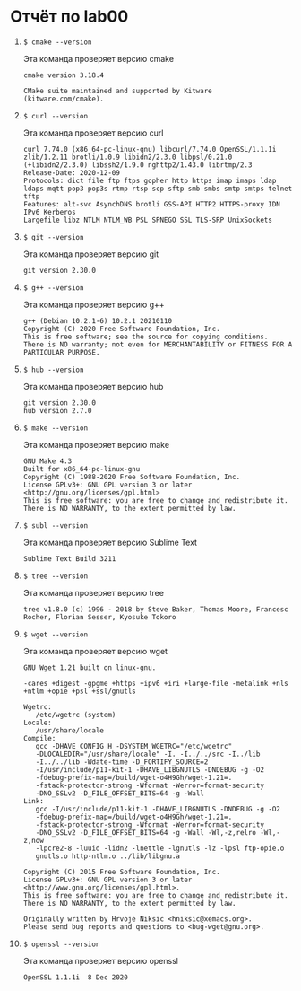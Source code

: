 # Отчёт по lab00
1) `$ cmake --version`

    Эта команда проверяет версию cmake
    ```
    cmake version 3.18.4
    
    CMake suite maintained and supported by Kitware (kitware.com/cmake).
    ```
2) `$ curl --version`

    Эта команда проверяет версию curl
    ```
    curl 7.74.0 (x86_64-pc-linux-gnu) libcurl/7.74.0 OpenSSL/1.1.1i zlib/1.2.11 brotli/1.0.9 libidn2/2.3.0 libpsl/0.21.0 (+libidn2/2.3.0) libssh2/1.9.0 nghttp2/1.43.0 librtmp/2.3
    Release-Date: 2020-12-09
    Protocols: dict file ftp ftps gopher http https imap imaps ldap ldaps mqtt pop3 pop3s rtmp rtsp scp sftp smb smbs smtp smtps telnet tftp
    Features: alt-svc AsynchDNS brotli GSS-API HTTP2 HTTPS-proxy IDN IPv6 Kerberos
    Largefile libz NTLM NTLM_WB PSL SPNEGO SSL TLS-SRP UnixSockets
    ```
3) `$ git --version`

	 Эта команда проверяет версию git
     
     ```
     git version 2.30.0
     ```
4) `$ g++ --version`
	
     Эта команда проверяет версию g++
     
     ```
  	g++ (Debian 10.2.1-6) 10.2.1 20210110
	Copyright (C) 2020 Free Software Foundation, Inc.
	This is free software; see the source for copying conditions.
    There is NO warranty; not even for MERCHANTABILITY or FITNESS FOR A PARTICULAR PURPOSE.
     ```
5) `$ hub --version`
	
     Эта команда проверяет версию hub
     
     ```
     git version 2.30.0
     hub version 2.7.0
     ```
6) `$ make --version`
	
     Эта команда проверяет версию make
     
     ```
     GNU Make 4.3
	Built for x86_64-pc-linux-gnu
	Copyright (C) 1988-2020 Free Software Foundation, Inc.
	License GPLv3+: GNU GPL version 3 or later <http://gnu.org/licenses/gpl.html>
	This is free software: you are free to change and redistribute it.
	There is NO WARRANTY, to the extent permitted by law.
     ```
7) `$ subl --version`
	
     Эта команда проверяет версию Sublime Text
     
     ```
     Sublime Text Build 3211
     ```
7) `$ tree --version`
	
     Эта команда проверяет версию tree
     
     ```
     tree v1.8.0 (c) 1996 - 2018 by Steve Baker, Thomas Moore, Francesc Rocher, Florian Sesser, Kyosuke Tokoro
     ```
7) `$ wget --version`
	
     Эта команда проверяет версию wget
     
     ```
     GNU Wget 1.21 built on linux-gnu.

	-cares +digest -gpgme +https +ipv6 +iri +large-file -metalink +nls
    +ntlm +opie +psl +ssl/gnutls

	Wgetrc:
    	/etc/wgetrc (system)
	Locale:
    	/usr/share/locale
	Compile:
    	gcc -DHAVE_CONFIG_H -DSYSTEM_WGETRC="/etc/wgetrc"
    	-DLOCALEDIR="/usr/share/locale" -I. -I../../src -I../lib
    	-I../../lib -Wdate-time -D_FORTIFY_SOURCE=2
    	-I/usr/include/p11-kit-1 -DHAVE_LIBGNUTLS -DNDEBUG -g -O2
    	-fdebug-prefix-map=/build/wget-o4H9Gh/wget-1.21=.
    	-fstack-protector-strong -Wformat -Werror=format-security
    	-DNO_SSLv2 -D_FILE_OFFSET_BITS=64 -g -Wall
	Link:
    	gcc -I/usr/include/p11-kit-1 -DHAVE_LIBGNUTLS -DNDEBUG -g -O2
    	-fdebug-prefix-map=/build/wget-o4H9Gh/wget-1.21=.
    	-fstack-protector-strong -Wformat -Werror=format-security
    	-DNO_SSLv2 -D_FILE_OFFSET_BITS=64 -g -Wall -Wl,-z,relro -Wl,-z,now
    	-lpcre2-8 -luuid -lidn2 -lnettle -lgnutls -lz -lpsl ftp-opie.o
    	gnutls.o http-ntlm.o ../lib/libgnu.a

	Copyright (C) 2015 Free Software Foundation, Inc.
	License GPLv3+: GNU GPL version 3 or later
	<http://www.gnu.org/licenses/gpl.html>.
	This is free software: you are free to change and redistribute it.
	There is NO WARRANTY, to the extent permitted by law.

	Originally written by Hrvoje Niksic <hniksic@xemacs.org>.
	Please send bug reports and questions to <bug-wget@gnu.org>.
     ```
7) `$ openssl --version`
	
     Эта команда проверяет версию openssl
     
     ```
     OpenSSL 1.1.1i  8 Dec 2020
     ```
